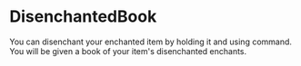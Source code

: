 # DisenchantedBook
You can disenchant your enchanted item by holding it and using command. You will be given a book of your item's disenchanted enchants.
